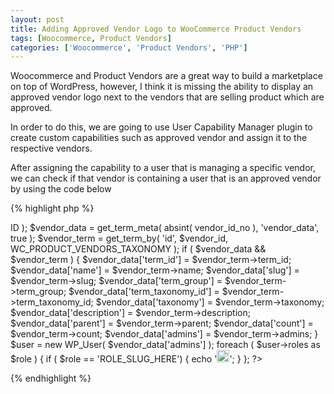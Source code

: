 ```yaml
---
layout: post
title: Adding Approved Vendor Logo to WooCommerce Product Vendors
tags: [Woocommerce, Product Vendors]
categories: ['Woocommerce', 'Product Vendors', 'PHP']
---
```



Woocommerce and Product Vendors are a great way to build a marketplace on top
of WordPress, however, I think it is missing the ability to display an
approved vendor logo next to the vendors that are selling product which are
approved.


In order to do this, we are going to use User Capability Manager plugin to create
custom capabilities such as approved vendor and assign it to the respective vendors.

After assigning the capability to a user that is managing a specific vendor, we can
check if that vendor is containing a user that is an approved vendor by using the
code below

{% highlight php %}
<?php
$vendor_id_no = WC_Product_Vendors_Utils::get_vendor_id_from_product( $post->ID );
$vendor_data = get_term_meta( absint( vendor_id_no ), 'vendor_data', true );

$vendor_term = get_term_by( 'id', $vendor_id, WC_PRODUCT_VENDORS_TAXONOMY );

if ( $vendor_data && $vendor_term ) {
	$vendor_data['term_id'] = $vendor_term->term_id;
	$vendor_data['name'] = $vendor_term->name;
	$vendor_data['slug'] = $vendor_term->slug;
	$vendor_data['term_group'] = $vendor_term->term_group;
	$vendor_data['term_taxonomy_id'] = $vendor_term->term_taxonomy_id;
	$vendor_data['taxonomy'] = $vendor_term->taxonomy;
	$vendor_data['description'] = $vendor_term->description;
	$vendor_data['parent'] = $vendor_term->parent;
	$vendor_data['count'] = $vendor_term->count;
	$vendor_data['admins'] = $vendor_term->admins;
}

$user = new WP_User( $vendor_data['admins'] );

foreach ( $user->roles as $role ) {
  if ( $role == 'ROLE_SLUG_HERE') {
	echo '<img style="display:inline-block;" alt="Approved Vendor" title="Approved Vendor" src="IMAGE_LINK_HERE" width="20" height="20">';
	}
};
?>
{% endhighlight %}
